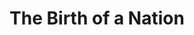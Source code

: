 ---
layout: film

excerpt: D.W. Griffith's epic tale of the American civil war, told primarily from the perspective of the South. The story is nominally that of two families, one from the north, the other the south, and the challenges they face during the war. Heavily slanted in favor of the Confederates, who are noble and right, against the Yankees who are degenerate and without scruples.
title:  The Birth of a Nation
runtime: 165
genre: 
- War
- Drama
- Silent
silent: yes
decade: 1910s
recommended: yes
editors-rating: 3.5
image:  /feature-images/The-Birth-of-a-Nation-1915.jpg
video: https://www.youtube.com/embed/ubFfoFIHOpY?rel=0&amp;controls=0&amp;showinfo=0
synopsis: D.W. Griffith's epic tale of the American civil war, told primarily from the perspective of the South. The story is nominally that of two families, one from the north, the other the south, and the challenges they face during the war. Heavily slanted in favor of the Confederates, who are noble and right, against the Yankees who are degenerate and without scruples.
director:  D.W. Griffith
year: 1915
country: USA
cast: 
- Lillian Gish
- Mae Marsh
- Henry B. Walthall
imdb: http://www.imdb.com/title/tt0004972/?ref_=nv_sr_2

---